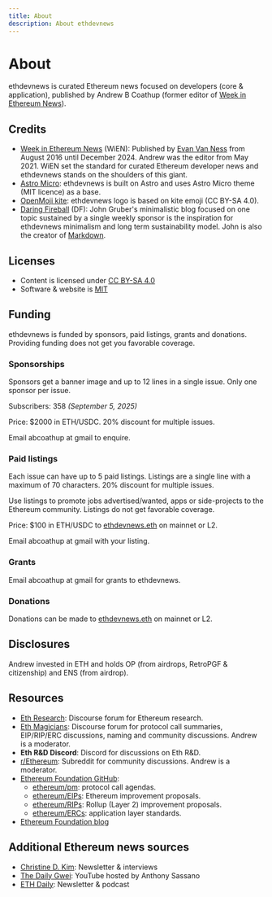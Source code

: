 ```yaml
---
title: About
description: About ethdevnews
---
```

# About

ethdevnews is curated Ethereum news focused on developers (core & application), published by Andrew B Coathup (former editor of [Week in Ethereum News](https://weekinethereumnews.com)).

## Credits

* [Week in Ethereum News](https://weekinethereumnews.com) (WiEN): Published by [Evan Van Ness](https://x.com/evanvanness) from August 2016 until December 2024. Andrew was the editor from May 2021. WiEN set the standard for curated Ethereum developer news and ethdevnews stands on the shoulders of this giant.
* [Astro Micro](https://github.com/trevortylerlee/astro-micro): ethdevnews is built on Astro and uses Astro Micro theme (MIT licence) as a base.
* [OpenMoji kite](https://openmoji.org/library/emoji-1FA81/#variant=black): ethdevnews logo is based on kite emoji (CC BY-SA 4.0).
* [Daring Fireball](https://daringfireball.net) (DF): John Gruber's minimalistic blog focused on one topic sustained by a single weekly sponsor is the inspiration for ethdevnews minimalism and long term sustainability model. John is also the creator of [Markdown](https://daringfireball.net/2004/03/introducing_markdown). 

## Licenses
* Content is licensed under [CC BY-SA 4.0](https://creativecommons.org/licenses/by-sa/4.0/)
* Software & website is [MIT](https://github.com/ethdevnews/ethdevnews-website?tab=MIT-1-ov-file)

## Funding
ethdevnews is funded by sponsors, paid listings, grants and donations.  Providing funding does not get you favorable coverage.

### Sponsorships

Sponsors get a banner image and up to 12 lines in a single issue.  Only one sponsor per issue.

Subscribers: 358 *(September 5, 2025)* 

Price: $2000 in ETH/USDC.  20% discount for multiple issues.

Email abcoathup at gmail to enquire.

### Paid listings

Each issue can have up to 5 paid listings.  Listings are a single line with a maximum of 70 characters.  20% discount for multiple issues.

Use listings to promote jobs advertised/wanted, apps or side-projects to the Ethereum community.
Listings do not get favorable coverage.

Price: $100 in ETH/USDC to [ethdevnews.eth](https://etherscan.io/address/ethdevnews.eth) on mainnet or L2.

Email abcoathup at gmail with your listing.

### Grants

Email abcoathup at gmail for grants to ethdevnews.

### Donations

Donations can be made to [ethdevnews.eth](https://etherscan.io/address/ethdevnews.eth) on mainnet or L2.

## Disclosures

Andrew invested in ETH and holds OP (from airdrops, RetroPGF & citizenship) and ENS (from airdrop).

## Resources

* [Eth Research](https://ethresear.ch/): Discourse forum for Ethereum research.
* [Eth Magicians](https://ethereum-magicians.org): Discourse forum for protocol call summaries, EIP/RIP/ERC discussions, naming and community discussions. Andrew is a moderator.
* **Eth R&D Discord**: Discord for discussions on Eth R&D.
* [r/Ethereum](https://www.reddit.com/r/ethereum): Subreddit for community discussions. Andrew is a moderator.
* [Ethereum Foundation GitHub](https://github.com/ethereum/):
  * [ethereum/pm](https://github.com/ethereum/pm/): protocol call agendas.
  * [ethereum/EIPs](https://github.com/ethereum/EIPs/): Ethereum improvement proposals.
  * [ethereum/RIPs](https://github.com/ethereum/RIPs/): Rollup (Layer 2) improvement proposals.
  * [ethereum/ERCs](https://github.com/ethereum/ERCs/): application layer standards.
* [Ethereum Foundation blog](https://blog.ethereum.org/)

## Additional Ethereum news sources

* [Christine D. Kim](https://christinedkim.substack.com/): Newsletter & interviews
* [The Daily Gwei](https://www.youtube.com/c/TheDailyGwei): YouTube hosted by Anthony Sassano
* [ETH Daily](https://ethdaily.io): Newsletter & podcast